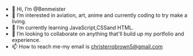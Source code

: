 - 👋 Hi, I’m @Benmeister
- 👀 I’m interested in aviation, art, anime and currently coding to try make a living.
- 🌱 I’m currently learning JavaScript,CSSand HTML.
- 💞️ I’m looking to collaborate on anything that'll build up my portfolio and experience.
- 📫 How to reach me-my email is christerrobrown5@gmail.com

<!---
Benmeister/Benmeister is a ✨ special ✨ repository because its `README.md` (this file) appears on your GitHub profile.
You can click the Preview link to take a look at your changes.
--->
